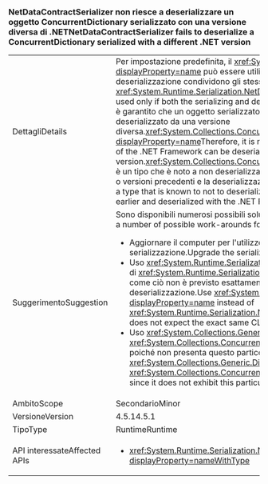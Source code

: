 ### <a name="netdatacontractserializer-fails-to-deserialize-a-concurrentdictionary-serialized-with-a-different-net-version"></a><span data-ttu-id="c8b59-101">NetDataContractSerializer non riesce a deserializzare un oggetto ConcurrentDictionary serializzato con una versione diversa di .NET</span><span class="sxs-lookup"><span data-stu-id="c8b59-101">NetDataContractSerializer fails to deserialize a ConcurrentDictionary serialized with a different .NET version</span></span>

|   |   |
|---|---|
|<span data-ttu-id="c8b59-102">Dettagli</span><span class="sxs-lookup"><span data-stu-id="c8b59-102">Details</span></span>|<span data-ttu-id="c8b59-103">Per impostazione predefinita, il <xref:System.Runtime.Serialization.NetDataContractSerializer?displayProperty=name> può essere utilizzato solo se entrambe le estremità serializzazione e deserializzazione condividono gli stessi tipi CLR.</span><span class="sxs-lookup"><span data-stu-id="c8b59-103">By design, the <xref:System.Runtime.Serialization.NetDataContractSerializer?displayProperty=name> can be used only if both the serializing and deserializing ends share the same CLR types.</span></span> <span data-ttu-id="c8b59-104">Pertanto, non è garantito che un oggetto serializzato con una versione di .NET Framework può essere deserializzato da una versione diversa.<xref:System.Collections.Concurrent.ConcurrentDictionary%602?displayProperty=name></span><span class="sxs-lookup"><span data-stu-id="c8b59-104">Therefore, it is not guaranteed that an object serialized with one version of the .NET Framework can be deserialized by a different version.<xref:System.Collections.Concurrent.ConcurrentDictionary%602?displayProperty=name></span></span> <span data-ttu-id="c8b59-105">è un tipo che è noto a non deserializzare correttamente se serializzato con .NET Framework 4.5 o versioni precedenti e la deserializzazione con .NET Framework 4.5.1 o versioni successive.</span><span class="sxs-lookup"><span data-stu-id="c8b59-105">is a type that is known to not to deserialize correctly if serialized with the .NET Framework 4.5 or earlier and deserialized with the .NET Framework 4.5.1 or later.</span></span>|
|<span data-ttu-id="c8b59-106">Suggerimento</span><span class="sxs-lookup"><span data-stu-id="c8b59-106">Suggestion</span></span>|<span data-ttu-id="c8b59-107">Sono disponibili numerosi possibili soluzioni alternative per risolvere questo problema:</span><span class="sxs-lookup"><span data-stu-id="c8b59-107">There are a number of possible work-arounds for this issue:</span></span><ul><li><span data-ttu-id="c8b59-108">Aggiornare il computer per l'utilizzo di .NET Framework 4.5.1, anche la serializzazione.</span><span class="sxs-lookup"><span data-stu-id="c8b59-108">Upgrade the serializing computer to use the .NET Framework 4.5.1, as well.</span></span></li><li><span data-ttu-id="c8b59-109">Uso <xref:System.Runtime.Serialization.DataContractSerializer?displayProperty=name> invece di <xref:System.Runtime.Serialization.NetDataContractSerializer?displayProperty=name> come ciò non è previsto esattamente gli stessi tipi CLR in sia estremità serializzazione e deserializzazione.</span><span class="sxs-lookup"><span data-stu-id="c8b59-109">Use <xref:System.Runtime.Serialization.DataContractSerializer?displayProperty=name> instead of <xref:System.Runtime.Serialization.NetDataContractSerializer?displayProperty=name> as this does not expect the exact same CLR types at both serializing and deserializing ends.</span></span></li><li><span data-ttu-id="c8b59-110">Uso <xref:System.Collections.Generic.Dictionary%602?displayProperty=name> invece di <xref:System.Collections.Concurrent.ConcurrentDictionary%602?displayProperty=name> poiché non presenta questo particolare 4.5 -&gt;4.5.1 break.</span><span class="sxs-lookup"><span data-stu-id="c8b59-110">Use <xref:System.Collections.Generic.Dictionary%602?displayProperty=name> instead of <xref:System.Collections.Concurrent.ConcurrentDictionary%602?displayProperty=name> since it does not exhibit this particular 4.5-&gt;4.5.1 break.</span></span></li></ul>|
|<span data-ttu-id="c8b59-111">Ambito</span><span class="sxs-lookup"><span data-stu-id="c8b59-111">Scope</span></span>|<span data-ttu-id="c8b59-112">Secondario</span><span class="sxs-lookup"><span data-stu-id="c8b59-112">Minor</span></span>|
|<span data-ttu-id="c8b59-113">Versione</span><span class="sxs-lookup"><span data-stu-id="c8b59-113">Version</span></span>|<span data-ttu-id="c8b59-114">4.5.1</span><span class="sxs-lookup"><span data-stu-id="c8b59-114">4.5.1</span></span>|
|<span data-ttu-id="c8b59-115">Tipo</span><span class="sxs-lookup"><span data-stu-id="c8b59-115">Type</span></span>|<span data-ttu-id="c8b59-116">Runtime</span><span class="sxs-lookup"><span data-stu-id="c8b59-116">Runtime</span></span>|
|<span data-ttu-id="c8b59-117">API interessate</span><span class="sxs-lookup"><span data-stu-id="c8b59-117">Affected APIs</span></span>|<ul><li><xref:System.Runtime.Serialization.NetDataContractSerializer.Deserialize(System.IO.Stream)?displayProperty=nameWithType></li></ul>|


